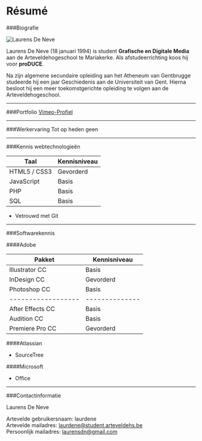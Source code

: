 Résumé
===
###Biografie

![Laurens De Neve](https://i.vimeocdn.com/portrait/7141687_300x300.webp "Laurens De Neve")

Laurens De Neve (18 januari 1994) is student **Grafische en Digitale Media** aan de Arteveldehogeschool te Mariakerke. Als afstudeerrichting koos hij voor **proDUCE**.

Na zijn algemene secundaire opleiding aan het Atheneum van Gentbrugge studeerde hij een jaar Geschiedenis aan de Universiteit van Gent. Hierna besloot hij een meer toekomstgerichte opleiding te volgen aan de Arteveldehogeschool.

---
###Portfolio
[Vimeo-Profiel](https://vimeo.com/laurensdeneve)

---
###Werkervaring
Tot op heden geen

---
###Kennis webtechnologieën

| Taal         | Kennisniveau |
|--------------|--------------|
| HTML5 / CSS3 | Gevorderd    |
| JavaScript   | Basis        |
| PHP          | Basis        |
| SQL          | Basis        |


* Vetrouwd met Git

---
###Softwarekennis

####Adobe

| Pakket           | Kennisniveau |
|------------------|--------------|
| Illustrator CC   | Basis        |
| InDesign CC      | Gevorderd    |
| Photoshop CC     | Basis        |
|------------------|--------------|
| After Effects CC | Basis        |
| Audition CC      | Basis        |
| Premiere Pro CC  | Gevorderd    |


####Atlassian

* SourceTree

####Microsoft 

* Office

---
###Contactinformatie

Laurens De Neve

Artevelde gebruikersnaam: laurdene<br>
Artevelde mailadres: laurdene@student.arteveldehs.be<br>
Persoonlijk mailadres: laurensdn@gmail.com